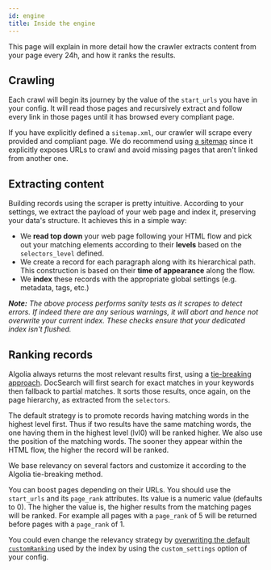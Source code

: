 ```yaml
---
id: engine
title: Inside the engine
---
```


This page will explain in more detail how the crawler extracts content from your
page every 24h, and how it ranks the results.

## Crawling

Each crawl will begin its journey by the value of the `start_urls` you have in
your config. It will read those pages and recursively extract and follow every
link in those pages until it has browsed every compliant page.

If you have explicitly defined a `sitemap.xml`, our crawler will scrape every
provided and compliant page. We do recommend using [a sitemap][1] since it
explicitly exposes URLs to crawl and avoid missing pages that aren't linked from
another one.

## Extracting content

Building records using the scraper is pretty intuitive. According to your
settings, we extract the payload of your web page and index it, preserving your
data's structure. It achieves this in a simple way:

- We **read top down** your web page following your HTML flow and pick out your
  matching elements according to their **levels** based on the `selectors_level`
  defined.
- We create a record for each paragraph along with its hierarchical path. This
  construction is based on their **time of appearance** along the flow.
- We **index** these records with the appropriate global settings (e.g.
  metadata, tags, etc.)

_**Note:** The above process performs sanity tests as it scrapes to detect
errors. If indeed there are any serious warnings, it will abort and hence not
overwrite your current index. These checks ensure that your dedicated index
isn't flushed._

## Ranking records

Algolia always returns the most relevant results first, using a [tie-breaking
approach][2]. DocSearch will first search for exact matches in your keywords
then fallback to partial matches. It sorts those results, once again, on the
page hierarchy, as extracted from the `selectors`.

The default strategy is to promote records having matching words in the highest
level first. Thus if two results have the same matching words, the one having
them in the highest level (lvl0) will be ranked higher. We also use the position
of the matching words. The sooner they appear within the HTML flow, the higher
the record will be ranked.

We base relevancy on several factors and customize it according to the Algolia
tie-breaking method.

You can boost pages depending on their URLs. You should use the `start_urls` and
its `page_rank` attributes. Its value is a numeric value (defaults to 0). The
higher the value is, the higher results from the matching pages will be ranked.
For example all pages with a `page_rank` of 5 will be returned before pages with
a `page_rank` of 1.

You could even change the relevancy strategy by [overwriting the default
`customRanking`][3] used by the index by using the `custom_settings` option of
your config.

[1]: https://www.sitemaps.org/
[2]:
  https://www.algolia.com/doc/guides/ranking/ranking-formula/#tie-breaking-approach
[3]: https://www.algolia.com/doc/guides/ranking/custom-ranking/
